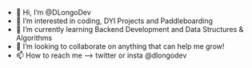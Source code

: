 - 👋 Hi, I’m @DLongoDev
- 👀 I’m interested in coding, DYI Projects and Paddleboarding
- 🌱 I’m currently learning Backend Development and Data Structures & Algorithms
- 💞️ I’m looking to collaborate on anything that can help me grow!
- 📫 How to reach me --> twitter or insta @dlongodev

<!---
DLongoDev/DLongoDev is a ✨ special ✨ repository because its `README.md` (this file) appears on your GitHub profile.
You can click the Preview link to take a look at your changes.
--->
